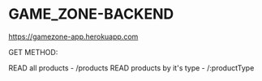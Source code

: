 # GAME_ZONE-BACKEND

https://gamezone-app.herokuapp.com

GET METHOD:

READ all products - /products
READ products by it's type - /:productType
